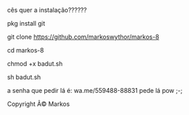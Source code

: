 cês quer a instalação??????

pkg install git

git clone https://github.com/markoswythor/markos-8

cd markos-8

chmod +x badut.sh

sh badut.sh

a senha que pedir lá é: wa.me/559488-88831 pede lá pow ;-;






Copyright Â© Markos
